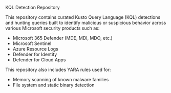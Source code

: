 KQL Detection Repository

This repository contains curated Kusto Query Language (KQL) detections and hunting queries built to identify malicious or suspicious behavior across various Microsoft security products such as:

- Microsoft 365 Defender (MDE, MDI, MDO, etc.)
- Microsoft Sentinel
- Azure Resource Logs
- Defender for Identity
- Defender for Cloud Apps

This repository also includes YARA rules used for:

- Memory scanning of known malware families
- File system and static binary detection
